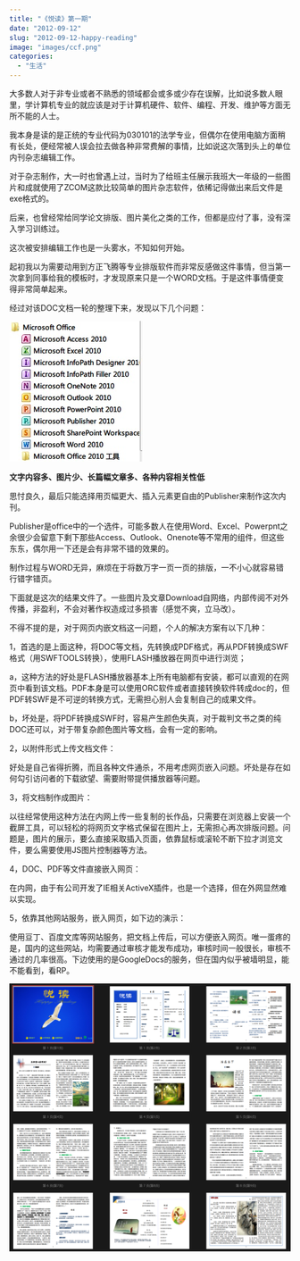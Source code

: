 ```yaml
---
title: "《悦读》第一期"
date: "2012-09-12"
slug: "2012-09-12-happy-reading"
image: "images/ccf.png"
categories: 
  - "生活"
---
```


大多数人对于非专业或者不熟悉的领域都会或多或少存在误解，比如说多数人眼里，学计算机专业的就应该是对于计算机硬件、软件、编程、开发、维护等方面无所不能的人士。

我本身是读的是正统的专业代码为030101的法学专业，但偶尔在使用电脑方面稍有长处，便经常被人误会拉去做各种非常费解的事情，比如说这次落到头上的单位内刊杂志编辑工作。

对于杂志制作，大一时也曾遇上过，当时为了给班主任展示我班大一年级的一些图片和成就使用了ZCOM这款比较简单的图片杂志软件，依稀记得做出来后文件是exe格式的。

后来，也曾经常给同学论文排版、图片美化之类的工作，但都是应付了事，没有深入学习训练过。

这次被安排编辑工作也是一头雾水，不知如何开始。

起初我以为需要动用到方正飞腾等专业排版软件而非常反感做这件事情，但当第一次拿到同事给我的模板时，才发现原来只是一个WORD文档。于是这件事情便变得非常简单起来。

经过对该DOC文档一轮的整理下来，发现以下几个问题：

![](images/13.jpg)

**文字内容多、图片少、长篇幅文章多、各种内容相关性低**

思忖良久，最后只能选择用页幅更大、插入元素更自由的Publisher来制作这次内刊。

Publisher是office中的一个选件，可能多数人在使用Word、Excel、Powerpnt之余很少会留意下剩下那些Access、Outlook、Onenote等不常用的组件，但这些东东，偶尔用一下还是会有非常不错的效果的。

制作过程与WORD无异，麻烦在于将数万字一页一页的排版，一不小心就容易错行错字错页。

下面就是这次的结果文件了。一些图片及文章Download自网络，内部传阅不对外传播，非盈利，不会对著作权造成过多损害（感觉不爽，立马改）。 

不得不提的是，对于网页内嵌文档这一问题，个人的解决方案有以下几种：

1，首选的是上面这种，将DOC等文档，先转换成PDF格式，再从PDF转换成SWF格式（用SWFTOOLS转换），使用FLASH播放器在网页中进行浏览；

a，这种方法的好处是FLASH播放器基本上所有电脑都有安装，都可以直观的在网页中看到该文档。PDF本身是可以使用ORC软件或者直接转换软件转成doc的，但PDF转SWF是不可逆的转换方式，无需担心别人会复制自己的成果文件。

b，坏处是，将PDF转换成SWF时，容易产生颜色失真，对于裁判文书之类的纯DOC还可以，对于带复杂颜色图片等文档，会有一定的影响。

2，以附件形式上传文档文件：

好处是自己省得折腾，而且各种文件通杀，不用考虑网页嵌入问题。坏处是存在如何勾引访问者的下载欲望、需要附带提供播放器等问题。

3，将文档制作成图片：

以往经常使用这种方法在内网上传一些复制的长作品，只需要在浏览器上安装一个截屏工具，可以轻松的将网页文字格式保留在图片上，无需担心再次排版问题。问题是，图片的展示，要么直接采取插入页面，依靠鼠标或滚轮不断下拉才浏览文件，要么需要使用JS图片控制器等方法。

4，DOC、PDF等文件直接嵌入网页：

在内网，由于有公司开发了IE相关ActiveX插件，也是一个选择，但在外网显然难以实现。

5，依靠其他网站服务，嵌入网页，如下边的演示：

使用豆丁、百度文库等网站服务，把文档上传后，可以方便嵌入网页。唯一蛋疼的是，国内的这些网站，均需要通过审核才能发布成功，审核时间一般很长，审核不通过的几率很高。下边使用的是GoogleDocs的服务，但在国内似乎被墙明显，能不能看到，看RP。


![](images/ccf.png)